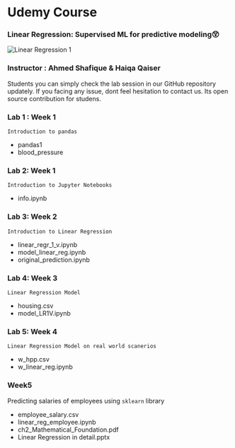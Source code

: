 # Udemy Course
### Linear Regression: Supervised ML for predictive modeling😲

![Linear Regression 1](https://github.com/AhmedShafique313/sml_udemy/assets/99950606/93f71261-678b-4ac3-b487-9f6a2d09f8f9)

### Instructor : Ahmed Shafique & Haiqa Qaiser

Students you can simply check the lab session in our GitHub repository updately. If you facing any issue, dont feel hesitation to contact us. Its open source contribution for studens.

### Lab 1 : Week 1
`Introduction to pandas`
* pandas1
* blood_pressure
### Lab 2: Week 1
`Introduction to Jupyter Notebooks`
* info.ipynb
### Lab 3: Week 2
`Introduction to Linear Regression`
* linear_regr_1_v.ipynb
* model_linear_reg.ipynb
* original_prediction.ipynb
### Lab 4: Week 3
`Linear Regression Model`
* housing.csv
* model_LR1V.ipynb
### Lab 5: Week 4
`Linear Regression Model on real world scanerios`
* w_hpp.csv
* w_linear_reg.ipynb

### Week5 
Predicting salaries of employees using `sklearn` library
- employee_salary.csv
- linear_reg_employee.ipynb
- ch2_Mathematical_Foundation.pdf
- Linear Regression in detail.pptx
